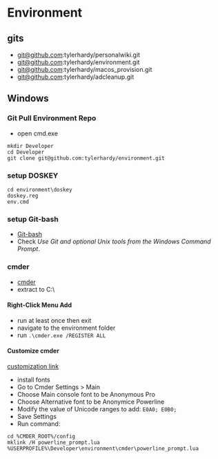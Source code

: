 # Environment
## gits
- git@github.com:tylerhardy/personalwiki.git
- git@github.com:tylerhardy/environment.git
- git@github.com:tylerhardy/macos_provision.git
- git@github.com:tylerhardy/adcleanup.git
## Windows
### **Git Pull Environment Repo**
- open cmd.exe
```
mkdir Developer
cd Developer
git clone git@github.com:tylerhardy/environment.git
```
### **setup DOSKEY**
```
cd environment\doskey
doskey.reg
env.cmd
```
### **setup Git-bash**
- [Git-bash](https://git-for-windows.github.io/)
- Check *Use Git and optional Unix tools from the Windows Command Prompt*.
### **cmder**
- [cmder](https://github.com/cmderdev/cmder/releases/latest)
- extract to C:\
#### Right-Click Menu Add
- run at least once then exit
- navigate to the environment folder
- run `.\cmder.exe /REGISTER ALL`
#### Customize cmder
[customization link](https://github.com/AmrEldib/cmder-powerline-prompt)
- install fonts
- Go to Cmder Settings > Main
- Choose Main console font to be Anonymous Pro
- Choose Alternative font to be Anonymice Powerline
- Modify the value of Unicode ranges to add: `E0A0; E0B0;`
- Save Settings
- Run command:
```
cd %CMDER_ROOT%/config  
mklink /H powerline_prompt.lua %USERPROFILE%\Developer\environment\cmder\powerline_prompt.lua
```